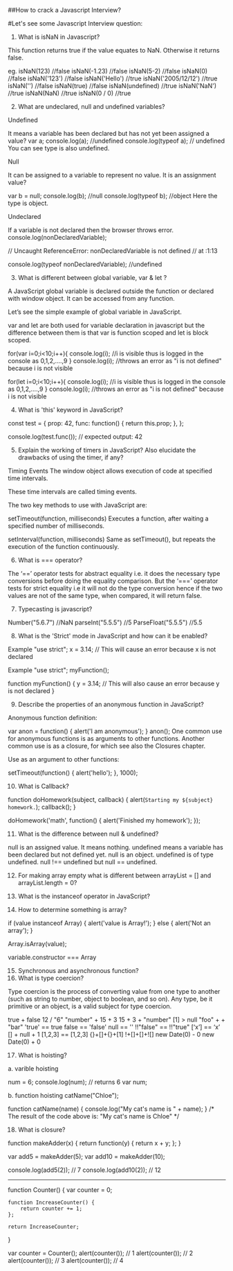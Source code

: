 ##How to crack a Javascript Interview?

#Let's see some Javascript Interview question:


1. What is isNaN in Javascript?

This function returns true if the value equates to NaN. Otherwise it returns false.

eg.
isNaN(123) //false
isNaN(-1.23) //false
isNaN(5-2) //false
isNaN(0) //false
isNaN('123') //false
isNaN('Hello') //true
isNaN('2005/12/12') //true
isNaN('') //false
isNaN(true) //false
isNaN(undefined) //true
isNaN('NaN') //true
isNaN(NaN) //true
isNaN(0 / 0) //true

2. What are undeclared, null and undefined variables?

Undefined

It means a variable has been declared but has not yet been assigned a value?
var a;
console.log(a); //undefined
console.log(typeof a); // undefined
You can see type is also undefined.

Null

It can be assigned to a variable to represent no value. It is an assignment value?

var b = null;
console.log(b); //null
console.log(typeof b); //object
Here the type is object.

Undeclared

If a variable is not declared then the browser throws error.
console.log(nonDeclaredVariable);
 
// Uncaught ReferenceError: nonDeclaredVariable is not defined
//    at <anonymous>:1:13
 
console.log(typeof nonDeclaredVariable); //undefined




3. What is different between global variable, var & let ?

A JavaScript global variable is declared outside the function or declared with window object. It can be accessed from any function.

Let’s see the simple example of global variable in JavaScript.

<script>  
var value=50;//global variable  
function a(){  
alert(value);  
}  
function b(){  
alert(value);  
}  
</script> 

var and let are both used for variable declaration in javascript but the difference between them is that var is function scoped and let is block scoped.

for(var i=0;i<10;i++){
console.log(i); //i is visible thus is logged in the console as 0,1,2,....,9
}
console.log(i); //throws an error as "i is not defined" because i is not visible

for(let i=0;i<10;i++){
console.log(i); //i is visible thus is logged in the console as 0,1,2,....,9
}
console.log(i); //throws an error as "i is not defined" because i is not visible




4. What is 'this' keyword in JavaScript?

const test = {
  prop: 42,
  func: function() {
    return this.prop;
  },
};

console.log(test.func());
// expected output: 42

5. Explain the working of timers in JavaScript? Also elucidate the drawbacks of using the timer, if any?

Timing Events
The window object allows execution of code at specified time intervals.

These time intervals are called timing events.

The two key methods to use with JavaScript are:

setTimeout(function, milliseconds)
Executes a function, after waiting a specified number of milliseconds.

setInterval(function, milliseconds)
Same as setTimeout(), but repeats the execution of the function continuously.


6. What is === operator?

The ‘==’ operator tests for abstract equality i.e. it does the necessary type conversions before doing the equality comparison.
But the ‘===’ operator tests for strict equality i.e it will not do the type conversion hence if the two values are not of the same type, when compared, it will return false.


7. Typecasting is javascript?

Number("5.6.7") //NaN
parseInt("5.5.5") //5
ParseFloat("5.5.5") //5.5

8. What is the 'Strict' mode in JavaScript and how can it be enabled?

Example
"use strict";
x = 3.14;       // This will cause an error because x is not declared

Example
"use strict";
myFunction();

function myFunction() {
  y = 3.14;   // This will also cause an error because y is not declared
}

9. Describe the properties of an anonymous function in JavaScript?

Anonymous function definition:

var anon = function() {
  alert('I am anonymous');
}
anon();
One common use for anonymous functions is as arguments to other functions. Another common use is as a closure, for which see also the Closures chapter.

Use as an argument to other functions:

setTimeout(function() {
  alert('hello');
}, 1000);


10. What is Callback?

function doHomework(subject, callback) {
  alert(`Starting my ${subject} homework.`);
  callback();
}

doHomework('math', function() {
  alert('Finished my homework');
});

11. What is the difference between null & undefined?

null is an assigned value. It means nothing.
undefined means a variable has been declared but not defined yet.
null is an object. undefined is of type undefined.
null !== undefined but null == undefined.

12. For making array empty what is different between arrayList = [] and arrayList.length = 0?

13. What is the instanceof operator in JavaScript?

14. How to determine something is array?

if (value instanceof Array) {
  alert('value is Array!');
} else {
  alert('Not an array');
}

Array.isArray(value);

variable.constructor === Array


15. Synchronous and asynchronous function?
16. What is type coercion?

Type coercion is the process of converting value from one type to another (such as string to number, object to boolean, and so on). Any type, be it primitive or an object, is a valid subject for type coercion. 

true + false
12 / "6"
"number" + 15 + 3
15 + 3 + "number"
[1] > null
"foo" + + "bar"
'true' == true
false == 'false'
null == ''
!!"false" == !!"true"
[‘x’] == ‘x’
[] + null + 1
[1,2,3] == [1,2,3]
{}+[]+{}+[1]
!+[]+[]+![]
new Date(0) - 0
new Date(0) + 0

17. What is hoisting?

a. varible hoisting

num = 6;
console.log(num); // returns 6
var num;

b. function hoisting
catName("Chloe");

function catName(name) {
  console.log("My cat's name is " + name);
}
/*
The result of the code above is: "My cat's name is Chloe"
*/


18. What is closure?

function makeAdder(x) {
  return function(y) {
    return x + y;
  };
}

var add5 = makeAdder(5);
var add10 = makeAdder(10);

console.log(add5(2));  // 7
console.log(add10(2)); // 12

-----------------------------------------------
function Counter() {
    var counter = 0;

    function IncreaseCounter() {
        return counter += 1;
    };

    return IncreaseCounter;
}

var counter = Counter();
alert(counter()); // 1
alert(counter()); // 2
alert(counter()); // 3
alert(counter()); // 4



